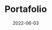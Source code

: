 ---
layout: posts
section: portfolio
title: Portafolio
permalink: /{{ locale.lang }}/{{ section }}/{% if pagination.pageNumber > 0 %}page-{{ pagination.pageNumber + 1 }}/{% endif %}
override:tags: []
description: Conoce mis ultimos proyectos.
date: 2022-06-03
pagination:
  data: collections.projects
  size: 1
  alias: posts

eleventyNavigation:
  parent: es
  key: es-projects
  title: Proyectos
  order: 1
  icon: code
---